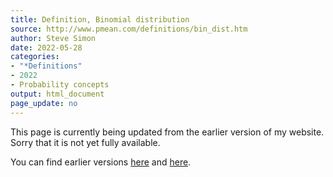 ```yaml
---
title: Definition, Binomial distribution
source: http://www.pmean.com/definitions/bin_dist.htm
author: Steve Simon
date: 2022-05-28
categories:
- "*Definitions"
- 2022
- Probability concepts
output: html_document
page_update: no
---
```


This page is currently being updated from the earlier version of my website. Sorry that it is not yet fully available.

<!---More--->

You can find earlier versions [here][sim1] and [here][sim2].

[sim1]: http://www.pmean.com/definitions/bin_dist.htm
[sim2]: http://new.pmean.com/definition-binomial-distribution/
